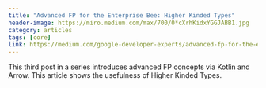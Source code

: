 ```yaml
---
title: "Advanced FP for the Enterprise Bee: Higher Kinded Types"
header-image: https://miro.medium.com/max/700/0*cXrhKidxYGGJABB1.jpg
category: articles
tags: [core]
link: https://medium.com/google-developer-experts/advanced-fp-for-the-enterprise-bee-higher-kinded-types-c6742e24527
---
```


This third post in a series introduces advanced FP concepts via Kotlin and Arrow. This article shows the usefulness of Higher Kinded Types.
